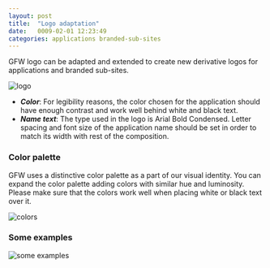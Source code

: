 ```yaml
---
layout: post
title:  "Logo adaptation"
date:   0009-02-01 12:23:49
categories: applications branded-sub-sites
---
```


GFW logo can be adapted and extended to create new derivative logos for applications and branded sub-sites.

![logo][logo]

* ***Color***: For legibility reasons, the color chosen for the application should have enough
contrast and work well behind white and black text.
* ***Name text***: The type used in the logo is Arial Bold Condensed. Letter spacing and font size
of the application name should be set in order to match its width with rest of the composition.

### Color palette

GFW uses a distinctive color palette as a part of our visual identity. You can expand the color palette adding colors
with similar hue and luminosity. Please make sure that the colors work well when placing white or black text over it.

![colors][colors]


### Some examples

![some examples][examples]


[logo]: /gfw-style-guides/images/posts/applications/branded-sub-sites/logo-adaptation/02-01-logocomp.png
[colors]: /gfw-style-guides/images/posts/applications/branded-sub-sites/logo-adaptation/02-02-palette.png
[examples]: /gfw-style-guides/images/posts/applications/branded-sub-sites/logo-adaptation/02-03-extendedlogos.png

